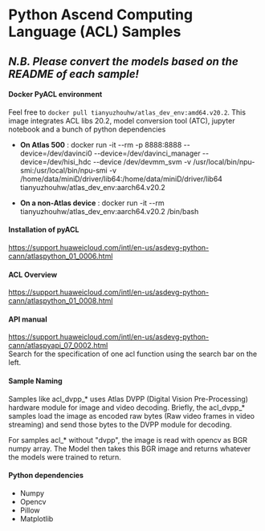 # Python Ascend Computing Language (ACL) Samples
 ## _N.B. Please convert the models based on the README of each sample!_ 

#### Docker PyACL environment
Feel free to `docker pull tianyuzhouhw/atlas_dev_env:amd64.v20.2`. This image integrates ACL libs 20.2, model conversion tool (ATC), jupyter notebook and a bunch of python dependencies
-  **On Atlas 500** : docker run -it --rm -p 8888:8888  --device=/dev/davinci0 --device=/dev/davinci_manager --device=/dev/hisi_hdc --device /dev/devmm_svm  -v /usr/local/bin/npu-smi:/usr/local/bin/npu-smi  -v /home/data/miniD/driver/lib64:/home/data/miniD/driver/lib64 tianyuzhouhw/atlas_dev_env:aarch64.v20.2

-  **On a non-Atlas device** : docker run -it --rm tianyuzhouhw/atlas_dev_env:aarch64.v20.2 /bin/bash

#### Installation of pyACL
https://support.huaweicloud.com/intl/en-us/asdevg-python-cann/atlaspython_01_0006.html
#### ACL Overview
https://support.huaweicloud.com/intl/en-us/asdevg-python-cann/atlaspython_01_0008.html
#### API manual
https://support.huaweicloud.com/intl/en-us/asdevg-python-cann/atlaspyapi_07_0002.html  
Search for the specification of one acl function using the search bar on the left.

#### Sample Naming
Samples like acl_dvpp_* uses Atlas DVPP (Digital Vision Pre-Processing) hardware module for image and video decoding. Briefly, the acl_dvpp_* samples load the image as encoded raw bytes (Raw video frames in video streaming) and send those bytes to the DVPP module for decoding.

For samples acl_* without "dvpp", the image is read with opencv as BGR numpy array. The Model then takes this BGR image and returns whatever the models were trained to return.

#### Python dependencies
- Numpy
- Opencv
- Pillow
- Matplotlib

